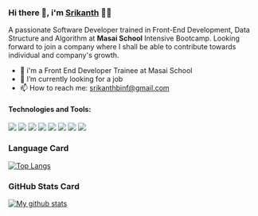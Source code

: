 ### Hi there 👋, i'm <a href='https://ssrikanth4c.github.io/'>Srikanth</a> 👨‍💻
<p>A passionate Software Developer trained in Front-End Development, Data Structure and Algorithm at <b>Masai School</b> Intensive Bootcamp. Looking forward to join a company where I shall be able to contribute towards individual and company's growth.
</p>

<!--
**Ssrikanth4c/Ssrikanth4c** is a ✨ _special_ ✨ repository because its `README.md` (this file) appears on your GitHub profile.
-->
- 🌱 i'm a Front End Developer Trainee at Masai School
- 🔭 I’m currently looking for a job
- 📫 How to reach me: srikanthbinf@gmail.com

#### Technologies and Tools:

<p>
  <img src="https://img.shields.io/badge/html5%20-%23E34F26.svg?&style=for-the-badge&logo=html5&logoColor=white"/>
  <img src="https://img.shields.io/badge/css3%20-%231572B6.svg?&style=for-the-badge&logo=css3&logoColor=white"/>
  <img src="https://img.shields.io/badge/bootstrap%20-%23563D7C.svg?&style=for-the-badge&logo=bootstrap&logoColor=white"/>
  <img src="https://img.shields.io/badge/javascript%20-%23323330.svg?&style=for-the-badge&logo=javascript&logoColor=%23F7DF1E"/>
  <img src="https://img.shields.io/badge/react%20-%2320232a.svg?&style=for-the-badge&logo=react&logoColor=%2361DAFB"/>
  <img src="https://img.shields.io/badge/redux%20-%23593d88.svg?&style=for-the-badge&logo=redux&logoColor=white"/>
  <img src="https://img.shields.io/badge/npm%20-%231572B6.svg?&style=for-the-badge&logo=npm&logoColor=white"/>
  <img src="https://img.shields.io/badge/slack%20-%23E34F26.svg?&style=for-the-badge&logo=slack&logoColor=black"/>
  </p>

### Language Card
[![Top Langs](https://github-readme-stats.vercel.app/api/top-langs/?username=Ssrikanth4c&layout=compact)](https://github.com/Ssrikanth4c/)
### GitHub Stats Card
[![My github stats](https://github-readme-stats.vercel.app/api?username=Ssrikanth4c&show_icons=true&theme=tokyonight&count_private=true&include_all_commits=true&hide=prs&show_owner=true)](https://github.com/Ssrikanth4c/)
<!--
#### Pinned
[![ReadMe Card](https://github-readme-stats.vercel.app/api/pin/?username=Ssrikanth4c&repo=redux-shopping-cart)](https://github.com/Ssrikanth4c/redux-shopping-cart)
[![ReadMe Card](https://github-readme-stats.vercel.app/api/pin/?username=lalithakunchala&repo=jsonToCSv)](https://github.com/lalithakunchala/jsonToCSv)
[![ReadMe Card](https://github-readme-stats.vercel.app/api/pin/?username=Ssrikanth4c&repo=masai-week-4)](https://github.com/Ssrikanth4c/masai-week-4/tree/master/week_4)
-->

